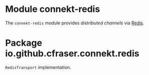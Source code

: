 # Module connekt-redis

The `connekt-redis` module provides *distributed channels* via [Redis](https://redis.io/).

# Package io.github.cfraser.connekt.redis

`RedisTransport` implementation.
